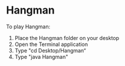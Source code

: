 # Hangman

To play Hangman:

1) Place the Hangman folder on your desktop
2) Open the Terminal application
3) Type "cd Desktop/Hangman“
4) Type "java Hangman"
